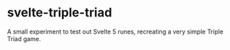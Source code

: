# svelte-triple-triad

A small experiment to test out Svelte 5 runes, recreating a very simple Triple Triad game.
